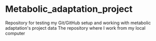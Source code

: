 # Metabolic_adaptation_project

Repository for testing my Git/GitHub setup and working with metabolic adaptation's project data
The repository where I work from my local computer
